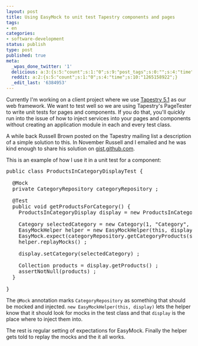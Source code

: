 ```yaml
---
layout: post
title: Using EasyMock to unit test Tapestry components and pages
tags:
- en
categories:
- software-development
status: publish
type: post
published: true
meta:
  _wpas_done_twitter: '1'
  delicious: a:3:{s:5:"count";s:1:"0";s:9:"post_tags";s:0:"";s:4:"time";s:10:"1265158919";}
  reddit: a:2:{s:5:"count";s:1:"0";s:4:"time";s:10:"1265158922";}
  _edit_last: '6384953'
---
```

Currently I'm working on a client project where we use <a href="http://tapestry.apache.org">Tapestry 5.1</a> as our web framework. We want to test well so we are using Tapestry's PageTester to write unit tests for pages and components. If you do that, you'll quickly run into the issue of how to inject services into your pages and components without creating an application module in each and every test class.

A while back Russell Brown posted on the Tapestry mailing list a description of a simple solution to this. In November Russell and I emailed and he was kind enough to share his solution on <a href="http://gist.github.com/227866">gist.github.com</a>.

This is an example of how I use it in a unit test for a component:

<pre class="codeSample">
public class ProductsInCategoryDisplayTest {

  @Mock
  private CategoryRepository categoryRepository ;

  @Test
  public void getProductsForCategory() {
    ProductsInCategoryDisplay display = new ProductsInCategoryDisplay() ;
    
    Category selectedCategory = new Category(1, "Category", "SEO Text for Category") ;
    EasyMockHelper helper = new EasyMockHelper(this, display) ;
    EasyMock.expect(categoryRepository.getCategoryProducts(selectedCategory, true, null)).andStubReturn(new ArrayList()) ;
    helper.replayMocks() ;

    display.setCategory(selectedCategory) ;
    
    Collection products = display.getProducts() ;
    assertNotNull(products) ;
  }

}
</pre>

The <code>@Mock</code> annotation marks <code>CategoryRepository</code> as something that should be mocked and injected. <code>new EasyMockHelper(this, display)</code> lets the helper know that it should look for mocks in the test class and that <code>display</code> is the place where to inject them into.

The rest is regular setting of expectations for EasyMock. Finally the helper gets told to replay the mocks and the it all works.
